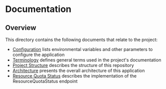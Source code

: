 # Documentation

## Overview
This directory contains the following documents that relate to the project:

- [Configuration](./configuration.md) lists environmental variables and other parameters to configure the application
- [Terminology](./terminology.md) defines general terms used in the project's documentation
- [Project Structure](./project-structure.md) describes the structure of this repository
- [Architecture](./architecture.md) presents the overall architecture of this application
- [Resource Quota Status](./resource-quotas-status.md) describes the implementation of the ResourceQuotaStatus endpoint
